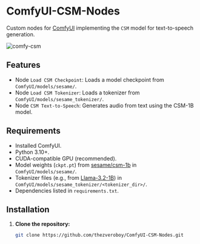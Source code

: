 # ComfyUI-CSM-Nodes

Custom nodes for [ComfyUI](https://github.com/comfyanonymous/ComfyUI) implementing the `CSM` model for text-to-speech generation.

![comfy-csm](https://github.com/thezveroboy/ComfyUI-CSM-Nodes/raw/main/picture.jpg)

## Features
- Node `Load CSM Checkpoint`: Loads a model checkpoint from `ComfyUI/models/sesame/`.
- Node `Load CSM Tokenizer`: Loads a tokenizer from `ComfyUI/models/sesame_tokenizer/`.
- Node `CSM Text-to-Speech`: Generates audio from text using the CSM-1B model.

## Requirements
- Installed ComfyUI.
- Python 3.10+.
- CUDA-compatible GPU (recommended).
- Model weights (`ckpt.pt`) from [sesame/csm-1b](https://huggingface.co/sesame/csm-1b) in `ComfyUI/models/sesame/`.
- Tokenizer files (e.g., from [Llama-3.2-1B](https://huggingface.co/unsloth/Llama-3.2-1B/tree/main)) in `ComfyUI/models/sesame_tokenizer/<tokenizer_dir>/`.
- Dependencies listed in `requirements.txt`.

## Installation

1. **Clone the repository:**
   ```bash
   git clone https://github.com/thezveroboy/ComfyUI-CSM-Nodes.git
   ```
